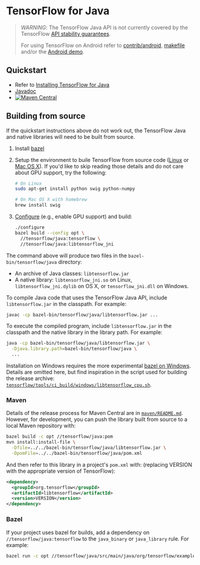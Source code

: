 # TensorFlow for Java

> *WARNING*: The TensorFlow Java API is not currently covered by the TensorFlow
> [API stability guarantees](https://www.tensorflow.org/programmers_guide/version_semantics).
>
> For using TensorFlow on Android refer to
> [contrib/android](https://www.tensorflow.org/code/tensorflow/contrib/android),
> [makefile](https://www.tensorflow.org/code/tensorflow/contrib/makefile#android)
> and/or the [Android demo](https://www.tensorflow.org/code/tensorflow/examples/android).

## Quickstart

-   Refer to [Installing TensorFlow for Java](https://www.tensorflow.org/install/install_java)
-   [Javadoc](https://www.tensorflow.org/api_docs/java/reference/org/tensorflow/package-summary)
-   [![Maven Central](https://maven-badges.herokuapp.com/maven-central/org.tensorflow/tensorflow/badge.svg)](https://maven-badges.herokuapp.com/maven-central/org.tensorflow/tensorflow)

## Building from source

If the quickstart instructions above do not work out, the TensorFlow Java and
native libraries will need to be built from source.

1.  Install [bazel](https://www.bazel.build/versions/master/docs/install.html)

2.  Setup the environment to buile TensorFlow from source code
    ([Linux](https://www.tensorflow.org/versions/master/get_started/os_setup.html#prepare-environment-for-linux)
    or [Mac OS
    X](https://www.tensorflow.org/versions/master/get_started/os_setup.html#prepare-environment-for-mac-os-x)).
    If you'd like to skip reading those details and do not care about GPU
    support, try the following:

    ```sh
    # On Linux
    sudo apt-get install python swig python-numpy

    # On Mac OS X with homebrew
    brew install swig
    ```

3.  [Configure](https://www.tensorflow.org/install/install_sources#configure_the_installation)
    (e.g., enable GPU support) and build:

    ```sh
    ./configure
    bazel build --config opt \
      //tensorflow/java:tensorflow \
      //tensorflow/java:libtensorflow_jni
    ```

The command above will produce two files in the `bazel-bin/tensorflow/java`
directory:

*   An archive of Java classes: `libtensorflow.jar`
*   A native library: `libtensorflow_jni.so` on Linux, `libtensorflow_jni.dylib`
    on OS X, or `tensorflow_jni.dll` on Windows.

To compile Java code that uses the TensorFlow Java API, include
`libtensorflow.jar` in the classpath. For example:

```sh
javac -cp bazel-bin/tensorflow/java/libtensorflow.jar ...
```

To execute the compiled program, include `libtensorflow.jar` in the classpath
and the native library in the library path. For example:

```sh
java -cp bazel-bin/tensorflow/java/libtensorflow.jar \
  -Djava.library.path=bazel-bin/tensorflow/java \
  ...
```

Installation on Windows requires the more experimental [bazel on
Windows](https://bazel.build/versions/master/docs/windows.html). Details are
omitted here, but find inspiration in the script used for building the release
archive:
[`tensorflow/tools/ci_build/windows/libtensorflow_cpu.sh`](https://www.tensorflow.org/code/tensorflow/tools/ci_build/windows/libtensorflow_cpu.sh).

### Maven

Details of the release process for Maven Central are in
[`maven/README.md`](https://www.tensorflow.org/code/tensorflow/java/maven/README.md).
However, for development, you can push the library built from source to a local
Maven repository with:

```sh
bazel build -c opt //tensorflow/java:pom
mvn install:install-file \
  -Dfile=../../bazel-bin/tensorflow/java/libtensorflow.jar \
  -DpomFile=../../bazel-bin/tensorflow/java/pom.xml
```

And then refer to this library in a project's `pom.xml` with: (replacing
VERSION with the appropriate version of TensorFlow):

```xml
<dependency>
  <groupId>org.tensorflow</groupId>
  <artifactId>libtensorflow</artifactId>
  <version>VERSION</version>
</dependency>
```

### Bazel

If your project uses bazel for builds, add a dependency on
`//tensorflow/java:tensorflow` to the `java_binary` or `java_library` rule. For
example:

```sh
bazel run -c opt //tensorflow/java/src/main/java/org/tensorflow/examples:label_image
```
